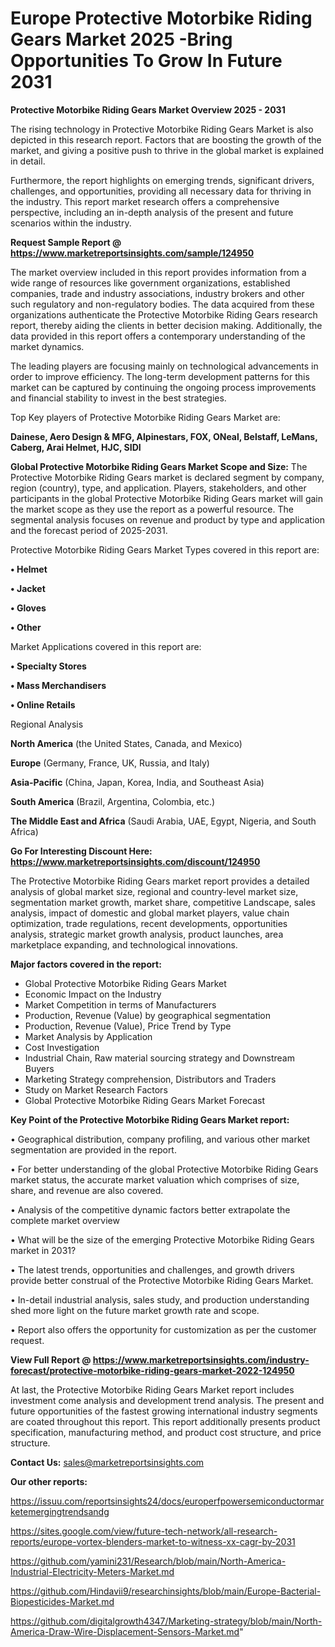 # Europe Protective Motorbike Riding Gears Market 2025 -Bring Opportunities To Grow In Future 2031

<Strong> Protective Motorbike Riding Gears Market Overview 2025 - 2031</strong>

The rising technology in Protective Motorbike Riding Gears Market is also depicted in this research report. Factors that are boosting the growth of the market, and giving a positive push to thrive in the global market is explained in detail.

Furthermore, the report highlights on emerging trends, significant drivers, challenges, and opportunities, providing all necessary data for thriving in the industry. This report market research offers a comprehensive perspective, including an in-depth analysis of the present and future scenarios within the industry.

<strong>Request Sample Report @ <a href=https://www.marketreportsinsights.com/sample/124950>https://www.marketreportsinsights.com/sample/124950</a></strong>

The market overview included in this report provides information from a wide range of resources like government organizations, established companies, trade and industry associations, industry brokers and other such regulatory and non-regulatory bodies. The data acquired from these organizations authenticate the Protective Motorbike Riding Gears research report, thereby aiding the clients in better decision making. Additionally, the data provided in this report offers a contemporary understanding of the market dynamics.

The leading players are focusing mainly on technological advancements in order to improve efficiency. The long-term development patterns for this market can be captured by continuing the ongoing process improvements and financial stability to invest in the best strategies.

Top Key players of Protective Motorbike Riding Gears Market are:

<strong>Dainese, Aero Design & MFG, Alpinestars, FOX, ONeal, Belstaff, LeMans, Caberg, Arai Helmet, HJC, SIDI</strong>

<strong><b>Global Protective Motorbike Riding Gears Market Scope and Size:</b></strong>
The Protective Motorbike Riding Gears market is declared segment by company, region (country), type, and application. Players, stakeholders, and other participants in the global Protective Motorbike Riding Gears market will gain the market scope as they use the report as a powerful resource. The segmental analysis focuses on revenue and product by type and application and the forecast period of 2025-2031.

Protective Motorbike Riding Gears Market Types covered in this report are:

<strong>• Helmet

• Jacket

• Gloves

• Other</strong>

Market Applications covered in this report are:

<strong>• Specialty Stores

• Mass Merchandisers

• Online Retails</strong> 

Regional Analysis

<strong>North America</strong> (the United States, Canada, and Mexico)

<strong>Europe</strong> (Germany, France, UK, Russia, and Italy)

<strong>Asia-Pacific</strong> (China, Japan, Korea, India, and Southeast Asia)

<strong>South America</strong> (Brazil, Argentina, Colombia, etc.)

<strong>The Middle East and Africa</strong> (Saudi Arabia, UAE, Egypt, Nigeria, and South Africa)

<strong>Go For Interesting Discount Here: <a href=https://www.marketreportsinsights.com/discount/124950>https://www.marketreportsinsights.com/discount/124950</a></strong>

The Protective Motorbike Riding Gears market report provides a detailed analysis of global market size, regional and country-level market size, segmentation market growth, market share, competitive Landscape, sales analysis, impact of domestic and global market players, value chain optimization, trade regulations, recent developments, opportunities analysis, strategic market growth analysis, product launches, area marketplace expanding, and technological innovations.

<strong><b>Major factors covered in the report:</b></strong>
<ul>
  <li>Global Protective Motorbike Riding Gears Market </li>
  <li>Economic Impact on the Industry</li>
  <li>Market Competition in terms of Manufacturers</li>
  <li>Production, Revenue (Value) by geographical segmentation</li>
  <li>Production, Revenue (Value), Price Trend by Type</li>
  <li>Market Analysis by Application</li>
  <li>Cost Investigation</li>
  <li>Industrial Chain, Raw material sourcing strategy and Downstream Buyers</li>
  <li>Marketing Strategy comprehension, Distributors and Traders</li>
  <li>Study on Market Research Factors</li>
  <li>Global Protective Motorbike Riding Gears Market Forecast</li>
</ul>

<strong><b>Key Point of the Protective Motorbike Riding Gears Market report:</b></strong>

• Geographical distribution, company profiling, and various other market segmentation are provided in the report.

• For better understanding of the global Protective Motorbike Riding Gears market status, the accurate market valuation which comprises of size, share, and revenue are also covered.

• Analysis of the competitive dynamic factors better extrapolate the complete market overview

• What will be the size of the emerging Protective Motorbike Riding Gears market in 2031?

• The latest trends, opportunities and challenges, and growth drivers provide better construal of the Protective Motorbike Riding Gears Market.

• In-detail industrial analysis, sales study, and production understanding shed more light on the future market growth rate and scope.

• Report also offers the opportunity for customization as per the customer request.

<strong><b>View Full Report @ <a href=https://www.marketreportsinsights.com/industry-forecast/protective-motorbike-riding-gears-market-2022-124950>https://www.marketreportsinsights.com/industry-forecast/protective-motorbike-riding-gears-market-2022-124950</a></b></strong>


At last, the Protective Motorbike Riding Gears Market report includes investment come analysis and development trend analysis. The present and future opportunities of the fastest growing international industry segments are coated throughout this report. This report additionally presents product specification, manufacturing method, and product cost structure, and price structure.

<strong>Contact Us:</strong>
sales@marketreportsinsights.com

<strong>Our other reports:</strong>

<a href=https://issuu.com/reportsinsights24/docs/europerfpowersemiconductormarketemergingtrendsandg>https://issuu.com/reportsinsights24/docs/europerfpowersemiconductormarketemergingtrendsandg</a>

<a href=https://sites.google.com/view/future-tech-network/all-research-reports/europe-vortex-blenders-market-to-witness-xx-cagr-by-2031>https://sites.google.com/view/future-tech-network/all-research-reports/europe-vortex-blenders-market-to-witness-xx-cagr-by-2031</a>

<a href=https://github.com/yamini231/Research/blob/main/North-America-Industrial-Electricity-Meters-Market.md>https://github.com/yamini231/Research/blob/main/North-America-Industrial-Electricity-Meters-Market.md</a>

<a href=https://github.com/Hindavii9/researchinsights/blob/main/Europe-Bacterial-Biopesticides-Market.md>https://github.com/Hindavii9/researchinsights/blob/main/Europe-Bacterial-Biopesticides-Market.md</a>

<a href=https://github.com/digitalgrowth4347/Marketing-strategy/blob/main/North-America-Draw-Wire-Displacement-Sensors-Market.md>https://github.com/digitalgrowth4347/Marketing-strategy/blob/main/North-America-Draw-Wire-Displacement-Sensors-Market.md</a>"
